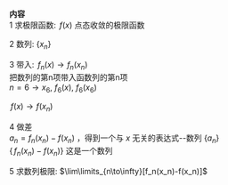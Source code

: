 **内容**  
1 求极限函数: $\,f(x)$ 点态收敛的极限函数  
  
2 数列: $\{x_n\}$  
  
3 带入: $\,f_n(x)\to f_n(x_n)$  
把数列的第n项带入函数列的第n项  
$n=6\to x_6,\ f_6(x),\ f_6(x_6)$  
  
$\,f(x)\to f(x_n)$  
  
4 做差  
$a_n=f_n(x_n)-f(x_n)$ ，得到一个与 $x$ 无关的表达式--数列 $\{a_n\}$  
$\{\,f_n(x_n)-f(x_n)\}$ 这是一个数列  
  
5 求数列极限: $\lim\limits_{n\to\infty}[f_n(x_n)-f(x_n)]$  

